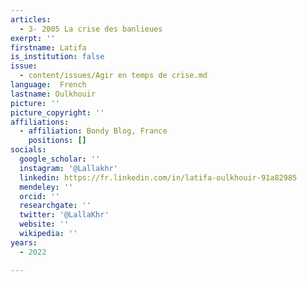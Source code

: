 ```yaml
---
articles:
  - 3- 2005 La crise des banlieues
exerpt: ''
firstname: Latifa
is_institution: false
issue:
  - content/issues/Agir en temps de crise.md
language:  French
lastname: Oulkhouir
picture: ''
picture_copyright: ''
affiliations:
  - affiliation: Bondy Blog, France
    positions: []
socials:
  google_scholar: ''
  instagram: '@Lallakhr'
  linkedin: https://fr.linkedin.com/in/latifa-oulkhouir-91a82985
  mendeley: ''
  orcid: ''
  researchgate: ''
  twitter: '@LallaKhr'
  website: ''
  wikipedia: ''
years:
  - 2022

---
```

